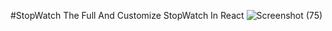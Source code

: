 #StopWatch
The Full And Customize StopWatch In React
![Screenshot (75)](https://github.com/user-attachments/assets/ef45ef62-52b1-4c99-81eb-9d989c625e88)
